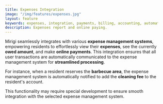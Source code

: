 ```yaml
---
title: Expenses Integration
image: "/img/features/expenses.jpg"
layout: feature
keywords: expenses, integration, payments, billing, accounting, automation
description: Expenses report and online paying.
---
```


Mirigi seamlessly integrates with various **expense management systems**, empowering residents to effortlessly view their **expenses**, see the currently **owed amount**, and make **online payments**. This integration ensures that all user transactions are automatically communicated to the expense management system for **streamlined processing**.

For instance, when a resident reserves the **barbecue area**, the expense management system is automatically notified to add the **cleaning fee** to the resident's account. 

This functionality may require special development to ensure smooth integration with the selected expense management system.



